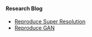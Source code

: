#### **Research Blog**
- [Reproduce Super Resolution](https://towardsdatascience.com/learn-to-reproduce-papers-beginners-guide-2b4bff8fcca0)
- [Reproduce GAN](https://towardsdatascience.com/converting-deep-learning-research-papers-to-code-f-f38bbd87352f)

